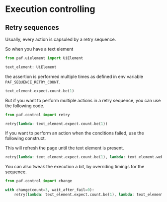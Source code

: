 # Execution controlling

## Retry sequences

Usually, every action is capsuled by a retry sequence.

So when you have a text element

```python
from paf.uielement import UiElement

text_element: UiElement
```
the assertion is performed multiple times as defined in env variable `PAF_SEQUENCE_RETRY_COUNT`.

```python
text_element.expect.count.be(1)
```

But if you want to perform multiple actions in a retry sequence, you can use the following code.

```python
from paf.control import retry

retry(lambda: text_element.expect.count.be(1))
```

If you want to perform an action when the conditions failed, use the following construct.

This will refresh the page until the text element is present.

```python
retry(lambda: text_element.expect.count.be(1), lambda: text_element.webdriver.refresh())
```

You can also tweak the execution a bit, by overriding timings for the sequence.

```python
from paf.control import change

with change(count=3, wait_after_fail=0):
    retry(lambda: text_element.expect.count.be(1), lambda: text_element.webdriver.refresh())
```
